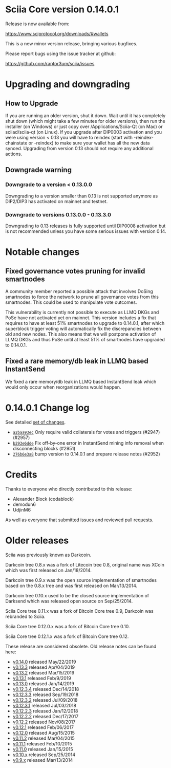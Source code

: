 Sciia Core version 0.14.0.1
==========================

Release is now available from:

  <https://www.sciprotocol.org/downloads/#wallets>

This is a new minor version release, bringing various bugfixes.

Please report bugs using the issue tracker at github:

  <https://github.com/raptor3um/sciia/issues>


Upgrading and downgrading
=========================

How to Upgrade
--------------

If you are running an older version, shut it down. Wait until it has completely
shut down (which might take a few minutes for older versions), then run the
installer (on Windows) or just copy over /Applications/Sciia-Qt (on Mac) or
sciiad/sciia-qt (on Linux). If you upgrade after DIP0003 activation and you were
using version < 0.13 you will have to reindex (start with -reindex-chainstate
or -reindex) to make sure your wallet has all the new data synced. Upgrading from
version 0.13 should not require any additional actions.

Downgrade warning
-----------------

### Downgrade to a version < 0.13.0.0

Downgrading to a version smaller than 0.13 is not supported anymore as DIP2/DIP3 has
activated on mainnet and testnet.

### Downgrade to versions 0.13.0.0 - 0.13.3.0

Downgrading to 0.13 releases is fully supported until DIP0008 activation but is not
recommended unless you have some serious issues with version 0.14.

Notable changes
===============

Fixed governance votes pruning for invalid smartnodes 
------------------------------------------------------
A community member reported a possible attack that involves DoSing smartnodes to force the network
to prune all governance votes from this smartnodes. This could be used to manipulate vote outcomes.

This vulnerability is currently not possible to execute as LLMQ DKGs and PoSe have not activated yet on
mainnet. This version includes a fix that requires to have at least 51% smartnodes to upgrade to
0.14.0.1, after which superblock trigger voting will automatically fix the discrepancies between
old and new nodes. This also means that we will postpone activation of LLMQ DKGs and thus PoSe until
at least 51% of smartnodes have upgraded to 0.14.0.1.

Fixed a rare memory/db leak in LLMQ based InstantSend
-----------------------------------------------------
We fixed a rare memory/db leak in LLMQ based InstantSend leak which would only occur when reorganizations
would happen.

0.14.0.1 Change log
===================

See detailed [set of changes](https://github.com/raptor3um/sciia/compare/v0.14.0.0...sciia:v0.14.0.1).

- [`a2baa93ec`](https://github.com/raptor3um/sciia/commit/a2baa93ec) Only require valid collaterals for votes and triggers (#2947) (#2957)
- [`b293e6dde`](https://github.com/raptor3um/sciia/commit/b293e6dde) Fix off-by-one error in InstantSend mining info removal when disconnecting blocks (#2951)
- [`276b6e3a8`](https://github.com/raptor3um/sciia/commit/276b6e3a8) bump version to 0.14.0.1 and prepare release notes (#2952)

Credits
=======

Thanks to everyone who directly contributed to this release:

- Alexander Block (codablock)
- demodun6
- UdjinM6

As well as everyone that submitted issues and reviewed pull requests.

Older releases
==============

Sciia was previously known as Darkcoin.

Darkcoin tree 0.8.x was a fork of Litecoin tree 0.8, original name was XCoin
which was first released on Jan/18/2014.

Darkcoin tree 0.9.x was the open source implementation of smartnodes based on
the 0.8.x tree and was first released on Mar/13/2014.

Darkcoin tree 0.10.x used to be the closed source implementation of Darksend
which was released open source on Sep/25/2014.

Sciia Core tree 0.11.x was a fork of Bitcoin Core tree 0.9,
Darkcoin was rebranded to Sciia.

Sciia Core tree 0.12.0.x was a fork of Bitcoin Core tree 0.10.

Sciia Core tree 0.12.1.x was a fork of Bitcoin Core tree 0.12.

These release are considered obsolete. Old release notes can be found here:

- [v0.14.0](https://github.com/raptor3um/sciia/blob/master/doc/release-notes/sciia/release-notes-0.14.0.md) released May/22/2019
- [v0.13.3](https://github.com/raptor3um/sciia/blob/master/doc/release-notes/sciia/release-notes-0.13.3.md) released Apr/04/2019
- [v0.13.2](https://github.com/raptor3um/sciia/blob/master/doc/release-notes/sciia/release-notes-0.13.2.md) released Mar/15/2019
- [v0.13.1](https://github.com/raptor3um/sciia/blob/master/doc/release-notes/sciia/release-notes-0.13.1.md) released Feb/9/2019
- [v0.13.0](https://github.com/raptor3um/sciia/blob/master/doc/release-notes/sciia/release-notes-0.13.0.md) released Jan/14/2019
- [v0.12.3.4](https://github.com/raptor3um/sciia/blob/master/doc/release-notes/sciia/release-notes-0.12.3.4.md) released Dec/14/2018
- [v0.12.3.3](https://github.com/raptor3um/sciia/blob/master/doc/release-notes/sciia/release-notes-0.12.3.3.md) released Sep/19/2018
- [v0.12.3.2](https://github.com/raptor3um/sciia/blob/master/doc/release-notes/sciia/release-notes-0.12.3.2.md) released Jul/09/2018
- [v0.12.3.1](https://github.com/raptor3um/sciia/blob/master/doc/release-notes/sciia/release-notes-0.12.3.1.md) released Jul/03/2018
- [v0.12.2.3](https://github.com/raptor3um/sciia/blob/master/doc/release-notes/sciia/release-notes-0.12.2.3.md) released Jan/12/2018
- [v0.12.2.2](https://github.com/raptor3um/sciia/blob/master/doc/release-notes/sciia/release-notes-0.12.2.2.md) released Dec/17/2017
- [v0.12.2](https://github.com/raptor3um/sciia/blob/master/doc/release-notes/sciia/release-notes-0.12.2.md) released Nov/08/2017
- [v0.12.1](https://github.com/raptor3um/sciia/blob/master/doc/release-notes/sciia/release-notes-0.12.1.md) released Feb/06/2017
- [v0.12.0](https://github.com/raptor3um/sciia/blob/master/doc/release-notes/sciia/release-notes-0.12.0.md) released Aug/15/2015
- [v0.11.2](https://github.com/raptor3um/sciia/blob/master/doc/release-notes/sciia/release-notes-0.11.2.md) released Mar/04/2015
- [v0.11.1](https://github.com/raptor3um/sciia/blob/master/doc/release-notes/sciia/release-notes-0.11.1.md) released Feb/10/2015
- [v0.11.0](https://github.com/raptor3um/sciia/blob/master/doc/release-notes/sciia/release-notes-0.11.0.md) released Jan/15/2015
- [v0.10.x](https://github.com/raptor3um/sciia/blob/master/doc/release-notes/sciia/release-notes-0.10.0.md) released Sep/25/2014
- [v0.9.x](https://github.com/raptor3um/sciia/blob/master/doc/release-notes/sciia/release-notes-0.9.0.md) released Mar/13/2014

